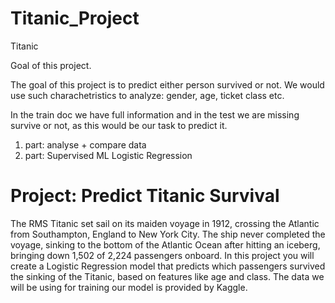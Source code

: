 # Titanic_Project
Titanic

Goal of this project.

The goal of this project is to predict either person survived or not. We would use such charachetristics to analyze: gender, age, ticket class etc.

In the train doc we have full information and in the test we are missing survive or not, as this would be our task to predict it.

1. part: analyse + compare data 
2. part: Supervised ML Logistic Regression 

# Project:  Predict Titanic Survival
The RMS Titanic set sail on its maiden voyage in 1912, crossing the Atlantic from Southampton, England to New York City. The ship never completed the voyage, sinking to the bottom of the Atlantic Ocean after hitting an iceberg, bringing down 1,502 of 2,224 passengers onboard.
In this project you will create a Logistic Regression model that predicts which passengers survived the sinking of the Titanic, based on features like age and class.
The data we will be using for training our model is provided by Kaggle. 

